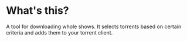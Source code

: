 # What's this?

A tool for downloading whole shows. It selects torrents based on certain criteria and adds them to your torrent client.
